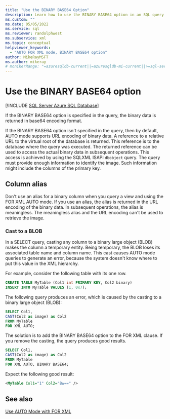 ```yaml
---
title: "Use the BINARY BASE64 Option"
description: Learn how to use the BINARY BASE64 option in an SQL query to return binary data in the base64 encoding format.
ms.custom: ""
ms.date: 05/05/2022
ms.service: sql
ms.reviewer: randolphwest
ms.subservice: xml
ms.topic: conceptual
helpviewer_keywords:
  - "AUTO FOR XML mode, BINARY BASE64 option"
author: MikeRayMSFT
ms.author: mikeray
# monikerRange: "=azuresqldb-current||=azuresqldb-mi-current||>=sql-server-2016||>=sql-server-linux-2017"
---
```

# Use the BINARY BASE64 option

[!INCLUDE [SQL Server Azure SQL Database](../../includes/applies-to-version/sql-asdb.md)]

If the BINARY BASE64 option is specified in the query, the binary data is returned in base64 encoding format.

If the BINARY BASE64 option isn't specified in the query, then by default, AUTO mode supports URL encoding of binary data. A reference to a relative URL to the virtual root of the database is returned. This reference is to the database where the query was executed. The returned reference can be used to access the actual binary data in subsequent operations. This access is achieved by using the SQLXML ISAPI `dbobject` query. The query must provide enough information to identify the image. Such information might include the columns of the primary key.

## Column alias

Don't use an alias for a binary column when you query a view and using the FOR XML AUTO mode. If you use an alias, the alias is returned in the URL encoding of the binary data. In subsequent operations, the alias is meaningless. The meaningless alias and the URL encoding can't be used to retrieve the image.

### Cast to a BLOB

In a SELECT query, casting any column to a binary large object (BLOB) makes the column a temporary entity. Being temporary, the BLOB loses its associated table name and column name. This cast causes AUTO mode queries to generate an error, because the system doesn't know where to put this value in the XML hierarchy.

For example, consider the following table with its one row.

```sql
CREATE TABLE MyTable (Col1 int PRIMARY KEY, Col2 binary)
INSERT INTO MyTable VALUES (1, 0x7);
```

The following query produces an error, which is caused by the casting to a binary large object (BLOB):

```sql
SELECT Col1,
CAST(Col2 as image) as Col2
FROM MyTable
FOR XML AUTO;
```

The solution is to add the BINARY BASE64 option to the FOR XML clause. If you remove the casting, the query produces good results.

```sql
SELECT Col1,
CAST(Col2 as image) as Col2
FROM MyTable
FOR XML AUTO, BINARY BASE64;
```

Expect the following good result:

```xml
<MyTable Col1="1" Col2="Bw==" />
```

## See also

[Use AUTO Mode with FOR XML](../../relational-databases/xml/use-auto-mode-with-for-xml.md)
